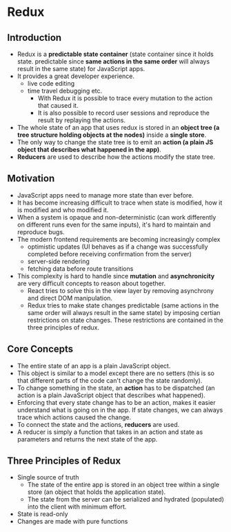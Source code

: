 # Redux

## Introduction

* Redux is a **predictable state container** (state container since it holds state. predictable since **same actions in the same order** will always result in the same state) for JavaScript apps.
* It provides a great developer experience.
  * live code editing
  * time travel debugging etc.
    * With Redux it is possible to trace every mutation to the action that caused it.
    * It is also possible to record user sessions and reproduce the result by replaying the actions.
* The whole state of an app that uses redux is stored in an **object tree (a tree structure holding objects at the nodes)** inside a **single store**.
* The only way to change the state tree is to emit an **action (a plain JS object that describes what happened in the app)**.
* **Reducers** are used to describe how the actions modify the state tree.

## Motivation

* JavaScript apps need to manage more state than ever before.
* It has become increasing difficult to trace when state is modified, how it is modified and who modified it.
* When a system is opaque and non-deterministic (can work differently on different runs even for the same inputs), it's hard to maintain and reproduce bugs.
* The modern frontend requirements are becoming increasingly complex
  * optimistic updates (UI behaves as if a change was successfully completed before receiving confirmation from the server)
  * server-side rendering
  * fetching data before route transitions
* This complexity is hard to handle since **mutation** and **asynchronicity** are very difficult concepts to reason about together.
  * React tries to solve this in the view layer by removing asynchrony and direct DOM manipulation.
  * Redux tries to make state changes predictable (same actions in the same order will always result in the same state) by  imposing certian restrictions on state changes. These restrictions are contained in the three principles of redux. 

## Core Concepts

* The entire state of an app is a plain JavaScript object.
* This object is similar to a model except there are no setters (this is so that different parts of the code can't change the state randomly).
* To change something in the state, an **action** has to be dispatched (an action is a plain JavaScript object that describes what happened).
* Enforcing that every state change has to be an action, makes it easier understand what is going on in the app. If state changes, we can always trace which actions caused the change.
* To connect the state and the actions, **reducers** are used.
* A reducer is simply a function that takes in an action and state as parameters and returns the next state of the app.

## Three Principles of Redux

* Single source of truth
  * The state of the entire app is stored in an object tree within a single store (an object that holds the application state). 
  * The state from the server can be serialized and hydrated (populated) into the client with minimum effort.
* State is read-only
* Changes are made with pure functions
